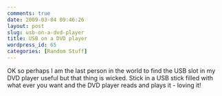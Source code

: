 ```yaml
---
comments: true
date: 2009-03-04 09:46:26
layout: post
slug: usb-on-a-dvd-player
title: USB on a DVD player
wordpress_id: 65
categories: [Random Stuff]
---
```


OK so perhaps I am the last person in the world to find the USB slot in my DVD player useful but that thing is wicked. Stick in a USB stick filled with what ever you want and the DVD player reads and plays it - loving it!
